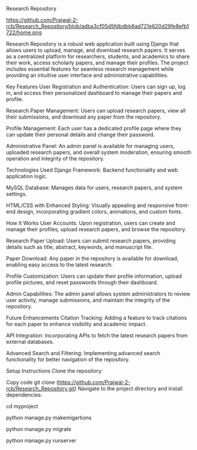 Research Repository

https://github.com/Prajwal-2-rcb/Research_Repository/blob/adba3cf05d5fdbdbb6ad721e620d29fe8efb1722/home.png


Research Repository is a robust web application built using Django that allows users to upload, manage, and download research papers. It serves as a centralized platform for researchers, students, and academics to share their work, access scholarly papers, and manage their profiles. The project includes essential features for seamless research management while providing an intuitive user interface and administrative capabilities.

Key Features
User Registration and Authentication:
Users can sign up, log in, and access their personalized dashboard to manage their papers and profile.

Research Paper Management:
Users can upload research papers, view all their submissions, and download any paper from the repository.

Profile Management:
Each user has a dedicated profile page where they can update their personal details and change their password.

Administrative Panel:
An admin panel is available for managing users, uploaded research papers, and overall system moderation, ensuring smooth operation and integrity of the repository.

Technologies Used
Django Framework:
Backend functionality and web application logic.

MySQL Database:
Manages data for users, research papers, and system settings.

HTML/CSS with Enhanced Styling:
Visually appealing and responsive front-end design, incorporating gradient colors, animations, and custom fonts.

How It Works
User Accounts:
Upon registration, users can create and manage their profiles, upload research papers, and browse the repository.

Research Paper Upload:
Users can submit research papers, providing details such as title, abstract, keywords, and manuscript file.

Paper Download:
Any paper in the repository is available for download, enabling easy access to the latest research.

Profile Customization:
Users can update their profile information, upload profile pictures, and reset passwords through their dashboard.

Admin Capabilities:
The admin panel allows system administrators to review user activity, manage submissions, and maintain the integrity of the repository.

Future Enhancements
Citation Tracking:
Adding a feature to track citations for each paper to enhance visibility and academic impact.

API Integration:
Incorporating APIs to fetch the latest research papers from external databases.

Advanced Search and Filtering:
Implementing advanced search functionality for better navigation of the repository.


Setup Instructions
Clone the repository:

Copy code
git clone (https://github.com/Prajwal-2-rcb/Research_Repository.git)
Navigate to the project directory and install dependencies:

cd myproject

python manage.py makemigartions

python manage.py migrate

python manage.py runserver



